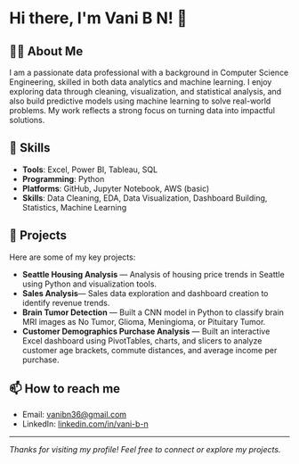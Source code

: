 # Hi there, I'm Vani B N! 👋

## 👩‍💻 About Me
I am a passionate data professional with a background in Computer Science Engineering, skilled in both data analytics and machine learning. I enjoy exploring data through cleaning, visualization, and statistical analysis, and also build predictive models using machine learning to solve real-world problems. My work reflects a strong focus on turning data into impactful solutions.

## 💼 Skills
- **Tools**: Excel, Power BI, Tableau, SQL  
- **Programming**: Python  
- **Platforms**: GitHub, Jupyter Notebook, AWS (basic)  
- **Skills**: Data Cleaning, EDA, Data Visualization, Dashboard Building, Statistics, Machine Learning


## 🚀 Projects
Here are some of my key projects:

- **Seattle Housing Analysis** — Analysis of housing price trends in Seattle using Python and visualization tools.
- **Sales Analysis**— Sales data exploration and dashboard creation to identify revenue trends.
- **Brain Tumor Detection** — Built a CNN model in Python to classify brain MRI images as No Tumor, Glioma, Meningioma, or Pituitary Tumor.
- **Customer Demographics Purchase Analysis** — Built an interactive Excel dashboard using PivotTables, charts, and slicers to analyze customer age brackets, commute distances, and average income per purchase.


## 📫 How to reach me
- Email: vanibn36@gmail.com
- LinkedIn: [linkedin.com/in/vani-b-n](https://linkedin.com/in/vani-b-n)
  
---

*Thanks for visiting my profile! Feel free to connect or explore my projects.*
